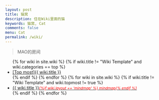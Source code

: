 ```yaml
---
layout: post
title: 猫窝
description: 住在Wiki里面的猫
keywords: 猫窝, Cat
comments: false
menu: Cat
permalink: /wiki/
---
```


> MAO的房间

<ul class="listing">
{% for wiki in site.wiki %}
{% if wiki.title != "Wiki Template" and wiki.categories == top %}
<li class="listing-item"><a href="{{ site.url }}{{ wiki.url }}"><span class="top-most-flag">[Top most]</span>{{ wiki.title }}</a></li>
{% endif %}
{% endfor %}
{% for wiki in site.wiki %}
{% if wiki.title != "Wiki Template" and wiki.topmost != true %}
<li class="listing-item"><a href="{{ site.url }}{{ wiki.url }}">{{ wiki.title }}<span style="font-size:12px;color:red;font-style:italic;">{%if wiki.layout == 'mindmap' %}  mindmap{% endif %}</span></a></li>
{% endif %}
{% endfor %}
</ul>
